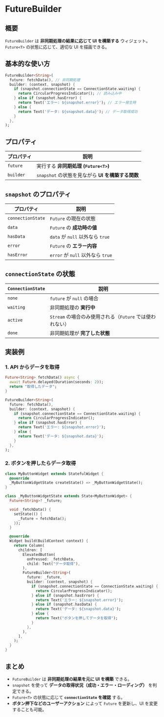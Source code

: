 # FutureBuilder

## 概要
`FutureBuilder` は **非同期処理の結果に応じて UI を構築する** ウィジェット。`Future<T>` の状態に応じて、適切な UI を描画できる。

## 基本的な使い方
```dart
FutureBuilder<String>(
  future: fetchData(), // 非同期処理
  builder: (context, snapshot) {
    if (snapshot.connectionState == ConnectionState.waiting) {
      return CircularProgressIndicator(); // 読み込み中
    } else if (snapshot.hasError) {
      return Text('エラー: ${snapshot.error}'); // エラー発生時
    } else {
      return Text('データ: ${snapshot.data}'); // データ取得成功
    }
  },
);
```

## プロパティ
| プロパティ      | 説明 |
|--------------|---------------------------|
| `future`     | 実行する **非同期処理 (`Future<T>`)** |
| `builder`    | `snapshot` の状態を見ながら **UI を構築する関数** |

## `snapshot` のプロパティ
| プロパティ                 | 説明 |
|-------------------------|---------------------------|
| `connectionState`      | `Future` の現在の状態 |
| `data`                 | `Future` の **成功時の値** |
| `hasData`              | `data` が `null` 以外なら `true` |
| `error`                | `Future` の **エラー内容** |
| `hasError`             | `error` が `null` 以外なら `true` |

## `connectionState` の状態
| `ConnectionState` | 説明 |
|-----------------|----------------------------|
| `none`         | `future` が `null` の場合 |
| `waiting`      | 非同期処理の **実行中** |
| `active`       | `Stream` の場合のみ使用される（`Future` では使われない） |
| `done`         | 非同期処理が **完了した状態** |

## 実装例
### 1. API からデータを取得
```dart
Future<String> fetchData() async {
  await Future.delayed(Duration(seconds: 2));
  return "取得したデータ";
}

FutureBuilder<String>(
  future: fetchData(),
  builder: (context, snapshot) {
    if (snapshot.connectionState == ConnectionState.waiting) {
      return CircularProgressIndicator();
    } else if (snapshot.hasError) {
      return Text('エラー: ${snapshot.error}');
    } else {
      return Text('データ: ${snapshot.data}');
    }
  },
);
```

### 2. ボタンを押したらデータ取得
```dart
class MyButtonWidget extends StatefulWidget {
  @override
  _MyButtonWidgetState createState() => _MyButtonWidgetState();
}

class _MyButtonWidgetState extends State<MyButtonWidget> {
  Future<String>? _future;

  void _fetchData() {
    setState(() {
      _future = fetchData();
    });
  }

  @override
  Widget build(BuildContext context) {
    return Column(
      children: [
        ElevatedButton(
          onPressed: _fetchData,
          child: Text("データ取得"),
        ),
        FutureBuilder<String>(
          future: _future,
          builder: (context, snapshot) {
            if (snapshot.connectionState == ConnectionState.waiting) {
              return CircularProgressIndicator();
            } else if (snapshot.hasError) {
              return Text('エラー: ${snapshot.error}');
            } else if (snapshot.hasData) {
              return Text('データ: ${snapshot.data}');
            } else {
              return Text("ボタンを押してデータを取得");
            }
          },
        ),
      ],
    );
  }
}
```

## まとめ
- `FutureBuilder` は **非同期処理の結果を元に UI を構築** できる。
- `snapshot` を使って **データの取得状況（成功・エラー・ローディング）** を判定できる。
- `Future<T>` の状態に応じて **`connectionState` を確認** する。
- **ボタン押下などのユーザーアクション** によって `Future` を更新し、UI を変更することも可能。

